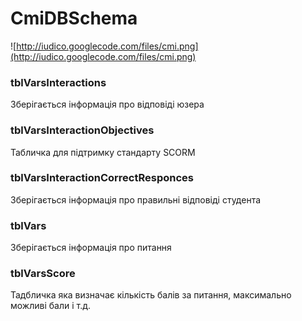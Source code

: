 # CmiDBSchema #

![http://iudico.googlecode.com/files/cmi.png](http://iudico.googlecode.com/files/cmi.png)

### tblVarsInteractions ###
Зберігається інформація про відповіді юзера

### tblVarsInteractionObjectives ###
Табличка для підтримку стандарту SCORM

### tblVarsInteractionCorrectResponces ###
Зберігається інформація про правильні відповіді студента

### tblVars ###
Зберігається інформація про питання

### tblVarsScore ###
Тадбличка яка визначає кількість балів за питання, максимально можливі бали і т.д.